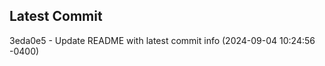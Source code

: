 
## Latest Commit
3eda0e5 - Update README with latest commit info (2024-09-04 10:24:56 -0400) <Yunxi-Zhou>
